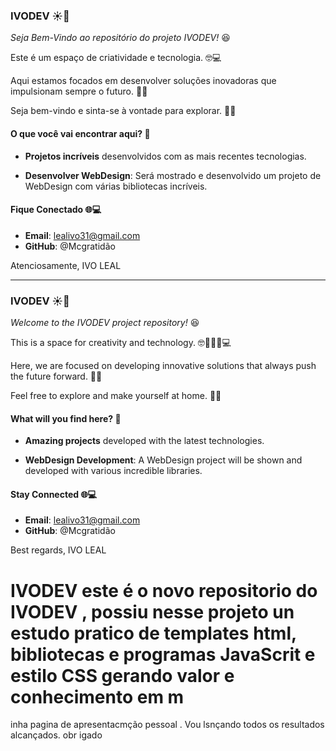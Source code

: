 ### IVODEV ☀️🌟

*Seja Bem-Vindo ao repositório do projeto IVODEV!* 😆

Este é um espaço de criatividade e tecnologia. 🤓💻

Aqui estamos focados em desenvolver soluções inovadoras que impulsionam sempre o futuro. 🚀🎉

Seja bem-vindo e sinta-se à vontade para explorar. 🎉😃

#### O que você vai encontrar aqui? 🤔

- **Projetos incríveis** desenvolvidos com as mais recentes tecnologias.

- **Desenvolver WebDesign**: Será mostrado e desenvolvido um projeto de WebDesign com várias bibliotecas incríveis.

#### Fique Conectado 🌐💻

- **Email**: lealivo31@gmail.com
- **GitHub**: @Mcgratidão

Atenciosamente,
IVO LEAL

---

### IVODEV ☀️🌟

*Welcome to the IVODEV project repository!* 😆

This is a space for creativity and technology. 🤓🧑🏻‍💻💻

Here, we are focused on developing innovative solutions that always push the future forward. 🚀🎉

Feel free to explore and make yourself at home. 🎉😃

#### What will you find here? 🤔

- **Amazing projects** developed with the latest technologies.

- **WebDesign Development**: A WebDesign project will be shown and developed with various incredible libraries.

#### Stay Connected 🌐💻

- **Email**: lealivo31@gmail.com
- **GitHub**: @Mcgratidão

Best regards,
IVO LEAL



# IVODEV                                                                                                                                                                        este é o novo repositorio do IVODEV , possiu nesse projeto un estudo pratico de templates html, bibliotecas e programas JavaScrit e estilo CSS gerando valor e conhecimento em m
inha pagina de apresentacmção pessoal . Vou lsnçando todos os resultados alcançados. obr
igado
